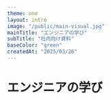 ```yaml
---
theme: one
layout: intro
image: "/public/main-visual.jpg"
mainTitle: "エンジニアの学び"
subTitle: "社内向け資料"
baseColor: "green"
createdAt: "2025/03/26"
---
```


# エンジニアの学び
